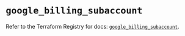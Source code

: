# `google_billing_subaccount`

Refer to the Terraform Registry for docs: [`google_billing_subaccount`](https://registry.terraform.io/providers/hashicorp/google-beta/5.43.0/docs/resources/google_billing_subaccount).
